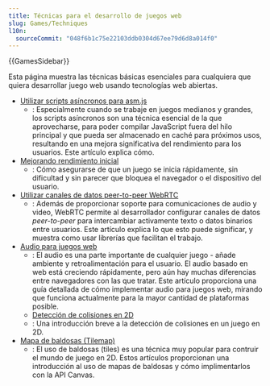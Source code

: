 ```yaml
---
title: Técnicas para el desarrollo de juegos web
slug: Games/Techniques
l10n:
  sourceCommit: "048f6b1c75e22103ddb0304d67ee79d6d8a014f0"
---
```


{{GamesSidebar}}

Esta página muestra las técnicas básicas esenciales para cualquiera que quiera desarrollar juego web usando tecnologías web abiertas.

- [Utilizar scripts asíncronos para asm.js](/es/docs/Games/Techniques/Async_scripts)
  - : Especialmente cuando se trabaje en juegos medianos y grandes, los scripts asíncronos son una técnica esencial de la que aprovecharse, para poder compilar JavaScript fuera del hilo principal y que pueda ser almacenado en caché para próximos usos, resultando en una mejora significativa del rendimiento para los usuarios. Este artículo explica cómo.
- [Mejorando rendimiento inicial](/es/docs/Web/Performance/Optimizing_startup_performance)
  - : Cómo asegurarse de que un juego se inicia rápidamente, sin dificultad y sin parecer que bloquea el navegador o el dispositivo del usuario.
- [Utilizar canales de datos peer-to-peer WebRTC](/es/docs/Games/Techniques/WebRTC_data_channels)
  - : Además de proporcionar soporte para comunicaciones de audio y video, WebRTC permite al desarrollador configurar canales de datos _peer-to-peer_ para intercambiar activamente texto o datos binarios entre usuarios. Este artículo explica lo que esto puede significar, y muestra como usar librerías que facilitan el trabajo.
- [Audio para juegos web](/es/docs/Games/Techniques/Audio_for_Web_Games)
  - : El audio es una parte importante de cualquier juego - añade ambiente y retroalimentación para el usuario. El audio basado en web está creciendo rápidamente, pero aún hay muchas diferencias entre navegadores con las que tratar. Este artículo proporciona una guía detallada de cómo implementar audio para juegos web, mirando que funciona actualmente para la mayor cantidad de plataformas posible.
  - [Detección de colisiones en 2D](/es/docs/Games/Techniques/2D_collision_detection)
  - : Una introducción breve a la detección de colisiones en un juego en 2D.
- [Mapa de baldosas (Tilemap)](/es/docs/Games/Techniques/Tilemaps)
  - : El uso de baldosas (tiles) es una técnica muy popular para contruir el mundo de juego en 2D. Estos artículos proporcionan una introducción al uso de mapas de baldosas y cómo implimentarlos con la API Canvas.

